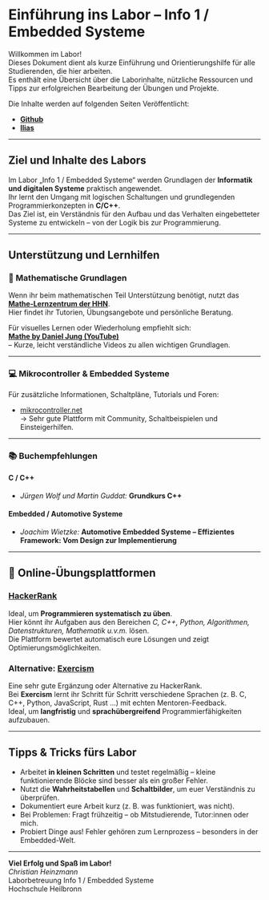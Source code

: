 # Einführung ins Labor – Info 1 / Embedded Systeme

Willkommen im Labor!  
Dieses Dokument dient als kurze Einführung und Orientierungshilfe für alle Studierenden, die hier arbeiten.  
Es enthält eine Übersicht über die Laborinhalte, nützliche Ressourcen und Tipps zur erfolgreichen Bearbeitung der Übungen und Projekte.

Die Inhalte werden auf folgenden Seiten Veröffentlicht:

- **[Github](https://github.com/OgLocGreen/Info-Labor-1)**
- **[Ilias](https://ilias.hs-heilbronn.de/ilias.php?baseClass=ilrepositorygui&ref_id=27780)**

---

## Ziel und Inhalte des Labors

Im Labor „Info 1 / Embedded Systeme“ werden Grundlagen der **Informatik und digitalen Systeme** praktisch angewendet.  
Ihr lernt den Umgang mit logischen Schaltungen und grundlegenden Programmierkonzepten in **C/C++**.  
Das Ziel ist, ein Verständnis für den Aufbau und das Verhalten eingebetteter Systeme zu entwickeln – von der Logik bis zur Programmierung.


---

## Unterstützung und Lernhilfen

### 📘 Mathematische Grundlagen
Wenn ihr beim mathematischen Teil Unterstützung benötigt, nutzt das  
**[Mathe-Lernzentrum der HHN](https://www.hs-heilbronn.de/de/mathe-lernzentrum)**.  
Hier findet ihr Tutorien, Übungsangebote und persönliche Beratung.

Für visuelles Lernen oder Wiederholung empfiehlt sich:  
**[Mathe by Daniel Jung (YouTube)](https://www.youtube.com/@MathebyDanielJung)**  
– Kurze, leicht verständliche Videos zu allen wichtigen Grundlagen.

---

### 💻 Mikrocontroller & Embedded Systeme

Für zusätzliche Informationen, Schaltpläne, Tutorials und Foren:
- [mikrocontroller.net](https://www.mikrocontroller.net/)  
  → Sehr gute Plattform mit Community, Schaltbeispielen und Einsteigerhilfen.

---

### 📚 Buchempfehlungen

#### C / C++
- *Jürgen Wolf und Martin Guddat:* **Grundkurs C++**  

#### Embedded / Automotive Systeme
- *Joachim Wietzke:* **Automotive Embedded Systeme – Effizientes Framework: Vom Design zur Implementierung**

---

## 🧠 Online-Übungsplattformen

### [HackerRank](https://www.hackerrank.com/)
Ideal, um **Programmieren systematisch zu üben**.  
Hier könnt ihr Aufgaben aus den Bereichen *C, C++, Python, Algorithmen, Datenstrukturen, Mathematik u.v.m.* lösen.  
Die Plattform bewertet automatisch eure Lösungen und zeigt Optimierungsmöglichkeiten.

### Alternative: [Exercism](https://exercism.org/)
Eine sehr gute Ergänzung oder Alternative zu HackerRank.  
Bei **Exercism** lernt ihr Schritt für Schritt verschiedene Sprachen (z. B. C, C++, Python, JavaScript, Rust …) mit echten Mentoren-Feedback.  
Ideal, um **langfristig** und **sprachübergreifend** Programmierfähigkeiten aufzubauen.

---

## Tipps & Tricks fürs Labor

- Arbeitet **in kleinen Schritten** und testet regelmäßig – kleine funktionierende Blöcke sind besser als ein großer Fehler.  
- Nutzt die **Wahrheitstabellen** und **Schaltbilder**, um euer Verständnis zu überprüfen.  
- Dokumentiert eure Arbeit kurz (z. B. was funktioniert, was nicht).  
- Bei Problemen: Fragt frühzeitig – ob Mitstudierende, Tutor:innen oder mich.  
- Probiert Dinge aus! Fehler gehören zum Lernprozess – besonders in der Embedded-Welt.  

---

**Viel Erfolg und Spaß im Labor!**  
*Christian Heinzmann*  
Laborbetreuung Info 1 / Embedded Systeme  
Hochschule Heilbronn
